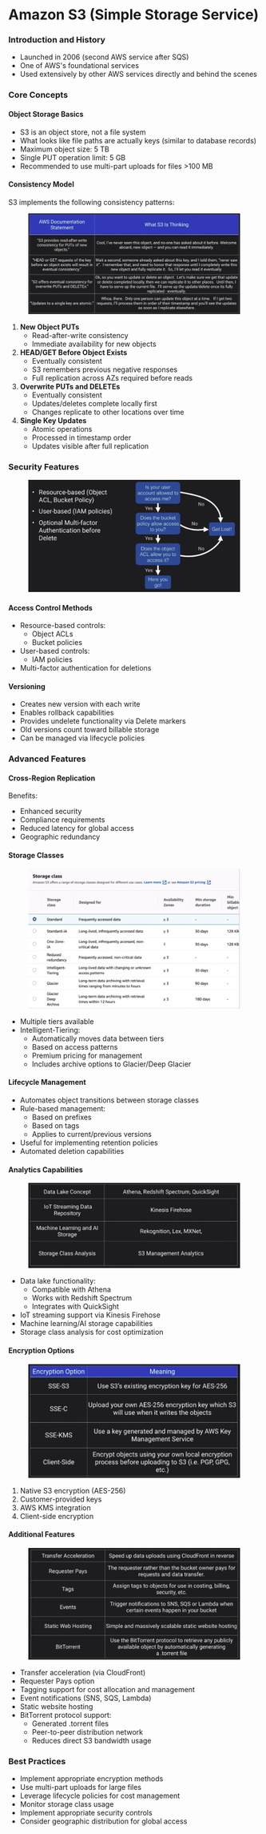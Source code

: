 # Amazon S3 (Simple Storage Service)



### Introduction and History

* Launched in 2006 (second AWS service after SQS)
* One of AWS's foundational services
* Used extensively by other AWS services directly and behind the scenes

### Core Concepts

#### Object Storage Basics

* S3 is an object store, not a file system
* What looks like file paths are actually keys (similar to database records)
* Maximum object size: 5 TB
* Single PUT operation limit: 5 GB
* Recommended to use multi-part uploads for files >100 MB

#### Consistency Model

S3 implements the following consistency patterns:

<figure><img src="../../../../.gitbook/assets/image (1) (1) (1).png" alt=""><figcaption></figcaption></figure>

1. **New Object PUTs**
   * Read-after-write consistency
   * Immediate availability for new objects
2. **HEAD/GET Before Object Exists**
   * Eventually consistent
   * S3 remembers previous negative responses
   * Full replication across AZs required before reads
3. **Overwrite PUTs and DELETEs**
   * Eventually consistent
   * Updates/deletes complete locally first
   * Changes replicate to other locations over time
4. **Single Key Updates**
   * Atomic operations
   * Processed in timestamp order
   * Updates visible after full replication

### Security Features

<figure><img src="../../../../.gitbook/assets/image (2) (1) (1).png" alt=""><figcaption></figcaption></figure>

#### Access Control Methods

* Resource-based controls:
  * Object ACLs
  * Bucket policies
* User-based controls:
  * IAM policies
* Multi-factor authentication for deletions

#### Versioning

* Creates new version with each write
* Enables rollback capabilities
* Provides undelete functionality via Delete markers
* Old versions count toward billable storage
* Can be managed via lifecycle policies

### Advanced Features

#### Cross-Region Replication

Benefits:

* Enhanced security
* Compliance requirements
* Reduced latency for global access
* Geographic redundancy

#### Storage Classes

<figure><img src="../../../../.gitbook/assets/image (3) (1) (1).png" alt=""><figcaption></figcaption></figure>

* Multiple tiers available
* Intelligent-Tiering:
  * Automatically moves data between tiers
  * Based on access patterns
  * Premium pricing for management
  * Includes archive options to Glacier/Deep Glacier

#### Lifecycle Management

* Automates object transitions between storage classes
* Rule-based management:
  * Based on prefixes
  * Based on tags
  * Applies to current/previous versions
* Useful for implementing retention policies
* Automated deletion capabilities

#### Analytics Capabilities

<figure><img src="../../../../.gitbook/assets/image (4) (1) (1).png" alt=""><figcaption></figcaption></figure>

* Data lake functionality:
  * Compatible with Athena
  * Works with Redshift Spectrum
  * Integrates with QuickSight
* IoT streaming support via Kinesis Firehose
* Machine learning/AI storage capabilities
* Storage class analysis for cost optimization

#### Encryption Options



<figure><img src="../../../../.gitbook/assets/image (5) (1).png" alt=""><figcaption></figcaption></figure>

1. Native S3 encryption (AES-256)
2. Customer-provided keys
3. AWS KMS integration
4. Client-side encryption

#### Additional Features

<figure><img src="../../../../.gitbook/assets/image (6) (1).png" alt=""><figcaption></figcaption></figure>

* Transfer acceleration (via CloudFront)
* Requester Pays option
* Tagging support for cost allocation and management
* Event notifications (SNS, SQS, Lambda)
* Static website hosting
* BitTorrent protocol support:
  * Generated .torrent files
  * Peer-to-peer distribution network
  * Reduces direct S3 bandwidth usage

### Best Practices

* Implement appropriate encryption methods
* Use multi-part uploads for large files
* Leverage lifecycle policies for cost management
* Monitor storage class usage
* Implement appropriate security controls
* Consider geographic distribution for global access
